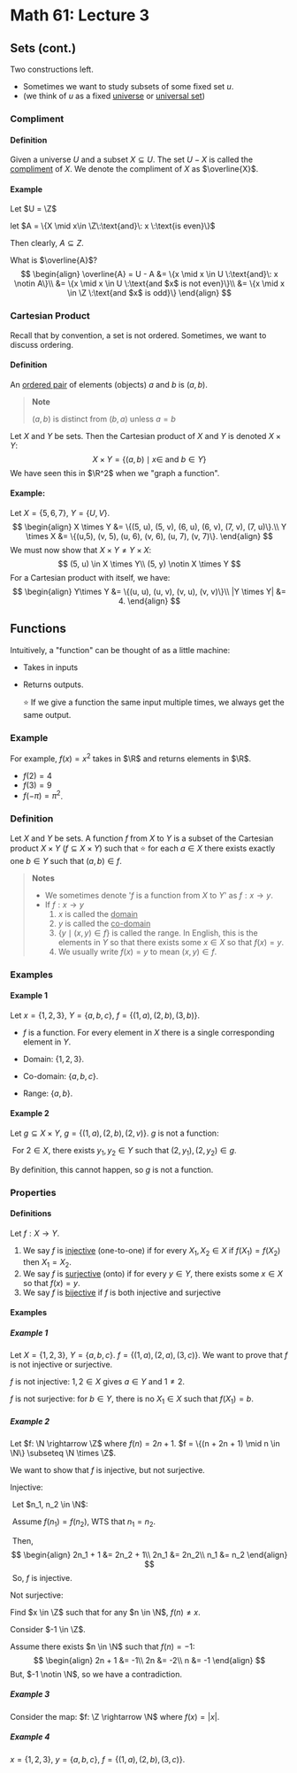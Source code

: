 # Math 61: Lecture 3

## Sets (cont.)

Two constructions left.

* Sometimes we want to study subsets of some fixed set $u$.
* (we think of $u$ as a fixed <u>universe</u> or <u>universal set</u>)

### Compliment

#### Definition

Given a universe $U$ and a subset $X \subseteq U$. The set $U - X$ is called the <u>compliment</u> of $X$. We denote the compliment of $X$ as $\overline{X}$.

#### Example

Let $U = \Z$

let $A = \{X \mid x\in \Z\:\text{and}\: x \:\text{is even}\}$

Then clearly, $A \subseteq Z$.

What is $\overline{A}$?
$$
\begin{align}
\overline{A} = U - A &= \{x \mid x \in U \:\text{and}\: x \notin A\}\\
&= \{x \mid x \in U \:\text{and $x$ is not even}\}\\
&= \{x \mid x \in \Z \:\text{and $x$ is odd}\}
\end{align}
$$


### Cartesian Product

Recall that by convention, a set is not ordered. Sometimes, we want to discuss ordering.

#### Definition

An <u>ordered pair</u> of elements (objects) $a$ and $b$ is $(a, b)$.

> **Note**
>
> $(a, b)$ is distinct from $(b, a)$ unless $a = b$

Let $X$ and $Y$ be sets. Then the Cartesian product of $X$ and $Y$ is denoted $X \times Y$:
$$
X \times Y = \{(a, b) \mid x \in \:\text{and}\: b \in Y\}
$$
We have seen this in $\R^2$ when we "graph a function".

#### Example:

Let $X = \{5, 6, 7\}$, $Y = \{U, V\}$.
$$
\begin{align}
X \times Y &= \{(5, u), (5, v), (6, u), (6, v), (7, v), (7, u)\}.\\
Y \times X &= \{(u,5), (v, 5), (u, 6), (v, 6), (u, 7), (v, 7)\}.
\end{align}
$$
We must now show that $X \times Y \neq Y \times X$:
$$
(5, u) \in X \times Y\\
(5, y) \notin X \times Y
$$
For a Cartesian product with itself, we have:
$$
\begin{align}
Y\times Y &= \{(u, u), (u, v), (v, u), (v, v)\}\\
|Y \times Y| &= 4.
\end{align}
$$

## Functions

Intuitively, a "function" can be thought of as a little machine:

* Takes in inputs
* Returns outputs.

  :star: If we give a function the same input multiple times, we always get the same output.

### Example

For example, $f(x) = x^2$ takes in $\R$ and returns elements in $\R$.

- $f(2) = 4$
- $f(3) = 9$
- $f(-\pi) = \pi^2$.

### Definition

Let $X$ and $Y$ be sets. A function $f$ from $X$ to $Y$ is a subset of the Cartesian product $X \times Y$ ($f \subseteq X\times Y$) such that :star: for each $a \in X$ there exists exactly one $b \in Y$ such that $(a, b) \in f$.

> **Notes**
>
> * We sometimes denote '$f$ is a function from $X$ to $Y$' as $f: x \rightarrow y$.
> * If $f: x \rightarrow y$
>   1. $x$ is called the <u>domain</u>
>   2. $y$ is called the <u>co-domain</u>
>   3. $\{y \mid (x, y) \in f\}$ is called the range. In English, this is the elements in $Y$ so that there exists some $x \in X$ so that $f(x) = y$.
>   4. We usually write $f(x) = y$ to mean $(x, y) \in f$.

### Examples

#### Example 1

Let $x = \{1, 2, 3\}$, $Y = \{a, b, c\}$, $f = \{(1, a), (2, b), (3, b)\}$.

- $f$ is a function. For every element in $X$ there is a single corresponding element in $Y$. 

- Domain: $\{1, 2, 3\}$.
- Co-domain: $\{a, b, c\}$.
- Range: $\{a, b\}$.

#### Example 2

Let $g \subseteq X \times Y$, $g = \{(1, a), (2, b), (2, v)\}$. $g$ is not a function:

​	For $2 \in X$, there exists $y_1, y_2 \in Y$ such that $(2, y_1), (2, y_2) \in g$.

By definition, this cannot happen, so $g$ is not a function.

### Properties

#### Definitions

Let $f: X \rightarrow Y$.

1. We say $f$ is <u>injective</u> (one-to-one) if for every $X_1, X_2 \in X$ if $f(X_1) = f(X_2)$ then $X_1 = X_2$.
2. We say $f$ is <u>surjective</u> (onto) if for every $y \in Y$, there exists some $x \in X$ so that $f(x) = y$.
3. We say $f$ is <u>bijective</u> if $f$ is both injective and surjective

#### Examples

##### Example 1

Let $X = \{1, 2, 3\},\: Y = \{a, b, c\}$. $f = \{(1, a), (2, a), (3, c)\}$. We want to prove that $f$ is not injective or surjective.

$f$ is not injective: $1, 2 \in X$ gives $a \in Y$ and $1 \neq 2$.

$f$ is not surjective: for $b \in Y$, there is no $X_1 \in X$ such that $f(X_1) = b$.

##### Example 2

Let $f: \N \rightarrow \Z$ where $f(n) = 2n + 1$. $f = \{(n + 2n + 1) \mid n \in \N\} \subseteq \N \times \Z$.

We want to show that $f$ is injective, but not surjective.

Injective:

​	Let $n_1, n_2 \in \N$:

​	Assume $f(n_1) = f(n_2)$, WTS that $n_1 = n_2$.

​	Then,
$$
\begin{align}
2n_1 + 1 &= 2n_2 + 1\\
2n_1 &= 2n_2\\
n_1 &= n_2
\end{align}
$$
​	So, $f$ is injective.



Not surjective:

Find $x \in \Z$ such that for any $n \in \N$, $f(n) \neq x$.

Consider $-1 \in \Z$.

Assume there exists $n \in \N$ such that $f(n) = -1$:
$$
\begin{align}
2n + 1 &= -1\\
2n &= -2\\
n &= -1
\end{align}
$$
But, $-1 \notin \N$, so we have a contradiction.

##### Example 3

Consider the map: $f: \Z \rightarrow \N$ where $f(x) = |x|$.

##### Example 4

$x = \{1,2,3\}$, $y=\{a,b,c\}$, $f=\{(1,a),(2,b),(3,c)\}$.

